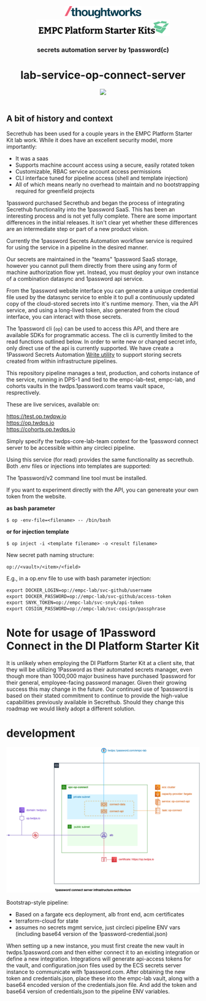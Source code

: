 <div align="center">
	<p>
		<img alt="Thoughtworks Logo" src="https://raw.githubusercontent.com/ThoughtWorks-DPS/static/master/thoughtworks_flamingo_wave.png?sanitize=true" width=200 />
    <br />
		<img alt="DPS Title" src="https://raw.githubusercontent.com/ThoughtWorks-DPS/static/master/EMPCPlatformStarterKitsImage.png" width=350/>
	</p>
  <h3>secrets automation server by 1password(c) </h3>
  <h1>lab-service-op-connect-server</h1>
  <a href="https://app.datadoghq.com/dashboard/zdb-as4-bc7/empc-op-connect?from_ts=1652802104947&to_ts=1652888504947&live=true"><img src="https://img.shields.io/badge/DataDog-Dashboard-lightgrey"></a>
</div>
<br />

## A bit of history and context

Secrethub has been used for a couple years in the EMPC Platform Starter Kit lab work. While it does have an excellent security model, more importantly:  

- It was a saas
- Supports machine account access using a secure, easily rotated token
- Customizable, RBAC service account access permissions
- CLI interface tuned for pipeline access (shell and template injection)
- All of which means nearly no overhead to maintain and no bootstrapping required for greenfield projects

1password purchased Secrethub and began the process of integrating Secrethub functionality into the 1password SaaS. This has been an interesting process and is not yet fully complete. There are some important differences in the initial releases. It isn't clear yet whether these differences are an intermediate step or part of a new product vision.  

Currently the 1password Secrets Automation workflow service is required for using the service in a pipeline in the desired manner.  

Our secrets are maintained in the "teams" 1password SaaS storage, however you cannot pull them directly from there using any form of machine authorization flow yet. Instead, you must deploy your own instance of a combination datasync and 1password api service.  

From the 1password website interface you can generate a unique credential file used by the datasync service to enble it to pull a continuously updated copy of the cloud-stored secrets into it's runtime memory. Then, via the API service, and using a long-lived token, also generated from the cloud interface, you can interact with those secrets.  

The 1password cli (`op`) can be used to access this API, and there are available SDKs for programmatic access. The cli is currently limited to the read functions outlined below. In order to write new or changed secret info, only direct use of the api is currently supported. We have create a 1Password Secrets Automation [Write utility](https://github.com/ThoughtWorks-DPS/opw) to support storing secrets created from within infrastructure pipelines.

This repository pipeline manages a test, production, and cohorts instance of the service, running in DPS-1 and tied to the empc-lab-test, empc-lab, and cohorts vaults in the twdps.1password.com teams vault space, resprectively.  

These are live services, available on:  

https://test.op.twdpw.io  
https://op.twdps.io  
https://cohorts.op.twdps.io  

Simply specify the twdps-core-lab-team context for the 1password connect server to be accessible within any circleci pipeline.  

Using this service (for read) provides the same functionality as secrethub. Both .env files or injections into templates are supported:  

The 1password/v2 command line tool must be installed.  

If you want to experiment directly with the API, you can genereate your own token from the website.  

**as bash parameter**
```
$ op -env-file=<filename> -- /bin/bash
```
**or for injection template**  
```
$ op inject -i <template filename> -o <result filename>
```

New secret path naming structure:  
```
op://<vault>/<item>/<field>
```

E.g., in a op.env file to use with bash parameter injection:  
```
export DOCKER_LOGIN=op://empc-lab/svc-github/username
export DOCKER_PASSWORD=op://empc-lab/svc-github/access-token
export SNYK_TOKEN=op://empc-lab/svc-snyk/api-token
export COSIGN_PASSWORD=op://empc-lab/svc-cosign/passphrase
```


# Note for usage of 1Password Connect in the DI Platform Starter Kit

It is unlikely when employing the DI Platform Starter Kit at a client site, that they will be utilizing 1Password as their automated secrets manager, even though more than 1000,000 major business have purchased 1password for their general, employee-facing password manager. Given their growing success this may change in the future. Our continued use of 1password is based on their stated commitment to continue to provide the high-value capabilities previously available in Secrethub. Should they change this roadmap we would likely adopt a different solution.

# development

![basic architecture](https://github.com/ThoughtWorks-DPS/lab-service-op-connect-server/blob/main/doc/op-architecture.png)

Bootstrap-style pipeline:  

- Based on a fargate ecs deployment, alb front end, acm certificates
- terraform-cloud for state
- assumes no secrets mgmt service, just circleci pipeline ENV vars (including base64 version of the 1password-credential.json)

When setting up a new instance, you must first create the new vault in twdps.1password.com and then either connect it to an existing integration or define a new integration. Integrations will generate api-access tokens for the vault, and configuration.json files used by the ECS secrets server instance to communicate with 1password.com. After obtaining the new token and credentials.json, place these into the empc-lab vault, along with a base64 encoded version of the credentials.json file. And add the token and base64 version of credentials,json to the pipeline ENV variables.  
